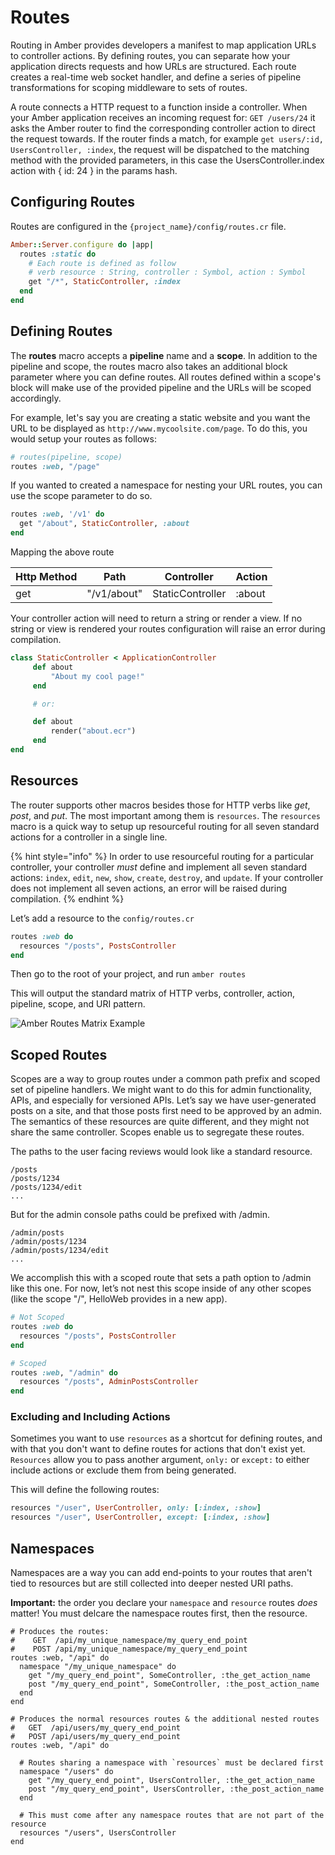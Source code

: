 # Routes

Routing in Amber provides developers a manifest to map application URLs to controller actions. By defining routes, you can separate how your application directs requests and how URLs are structured. Each route creates a real-time web socket handler, and define a series of pipeline transformations for scoping middleware to sets of routes.

A route connects a HTTP request to a function inside a controller. When your Amber application receives an incoming request for: `GET /users/24` it asks the Amber router to find the corresponding controller action to direct the request towards. If the router finds a match, for example `get users/:id, UsersController, :index`, the request will be dispatched to the matching method with the provided parameters, in this case the UsersController.index action with { id: 24 } in the params hash.

## Configuring Routes

Routes are configured in the `{project_name}/config/routes.cr` file.

```ruby
Amber::Server.configure do |app|
  routes :static do
    # Each route is defined as follow
    # verb resource : String, controller : Symbol, action : Symbol
    get "/*", StaticController, :index
  end
end
```

## Defining Routes

The **routes** macro accepts a **pipeline** name and a **scope**. In addition to the pipeline and scope, the routes macro also takes an additional block parameter where you can define routes. All routes defined within a scope's block will make use of the provided pipeline and the URLs will be scoped accordingly.

For example, let's say you are creating a static website and you want the URL to be displayed as `http://www.mycoolsite.com/page`. To do this, you would setup your routes as follows:

```ruby
# routes(pipeline, scope)
routes :web, "/page"
```

If you wanted to created a namespace for nesting your URL routes, you can use the scope parameter to do so.

```ruby
routes :web, '/v1' do
  get "/about", StaticController, :about
end
```

Mapping the above route

| Http Method | Path        | Controller       | Action |
| ----------- | ----------- | ---------------- | ------ |
| get         | "/v1/about" | StaticController | :about |

Your controller action will need to return a string or render a view. If no string or view is rendered your routes configuration will raise an error during compilation.

```ruby
class StaticController < ApplicationController
	 def about
		 "About my cool page!"
	 end

	 # or:

	 def about
		 render("about.ecr")
	 end
end
```

## Resources

The router supports other macros besides those for HTTP verbs like _get_, _post_, and _put_. The most important among them is `resources`. The `resources` macro is a quick way to setup up resourceful routing for all seven standard actions for a controller in a single line.

{% hint style="info" %}
In order to use resourceful routing for a particular controller, your controller _must_ define and implement all seven standard actions: `index`, `edit`, `new`, `show`, `create`, `destroy`, and `update`. If your controller does not implement all seven actions, an error will be raised during compilation.
{% endhint %}

Let’s add a resource to the `config/routes.cr`

```ruby
routes :web do
  resources "/posts", PostsController
end
```

Then go to the root of your project, and run `amber routes`

This will output the standard matrix of HTTP verbs, controller, action, pipeline, scope, and URI pattern.

![Amber Routes Matrix Example](https://raw.githubusercontent.com/amberframework/site-assets/master/images/amber\_routes.png)

## Scoped Routes

Scopes are a way to group routes under a common path prefix and scoped set of pipeline handlers. We might want to do this for admin functionality, APIs, and especially for versioned APIs. Let’s say we have user-generated posts on a site, and that those posts first need to be approved by an admin. The semantics of these resources are quite different, and they might not share the same controller. Scopes enable us to segregate these routes.

The paths to the user facing reviews would look like a standard resource.

```
/posts
/posts/1234
/posts/1234/edit
...
```

But for the admin console paths could be prefixed with /admin.

```
/admin/posts
/admin/posts/1234
/admin/posts/1234/edit
...
```

We accomplish this with a scoped route that sets a path option to /admin like this one. For now, let’s not nest this scope inside of any other scopes (like the scope "/", HelloWeb provides in a new app).

```ruby
# Not Scoped
routes :web do
  resources "/posts", PostsController
end

# Scoped
routes :web, "/admin" do
  resources "/posts", AdminPostsController
end
```

### Excluding and Including Actions

Sometimes you want to use `resources` as a shortcut for defining routes, and with that you don't want to define routes for actions that don't exist yet. `Resources` allow you to pass another argument, `only:` or `except:` to either include actions or exclude them from being generated.

This will define the following routes:

```ruby
resources "/user", UserController, only: [:index, :show]
resources "/user", UserController, except: [:index, :show]
```

## Namespaces

Namespaces are a way you can add end-points to your routes that aren't tied to resources but are still collected into deeper nested URI paths.

**Important:** the order you declare your `namespace` and `resource` routes _does_ matter! You must delcare the namespace routes first, then the resource.

```crystal
# Produces the routes: 
#    GET  /api/my_unique_namespace/my_query_end_point
#    POST /api/my_unique_namespace/my_query_end_point
routes :web, "/api" do
  namespace "/my_unique_namespace" do
    get "/my_query_end_point", SomeController, :the_get_action_name
    post "/my_query_end_point", SomeController, :the_post_action_name
  end
end

# Produces the normal resources routes & the additional nested routes
#   GET  /api/users/my_query_end_point
#   POST /api/users/my_query_end_point
routes :web, "/api" do
  
  # Routes sharing a namespace with `resources` must be declared first
  namespace "/users" do
    get "/my_query_end_point", UsersController, :the_get_action_name
    post "/my_query_end_point", UsersController, :the_post_action_name
  end
  
  # This must come after any namespace routes that are not part of the resource
  resources "/users", UsersController
end
    
```
